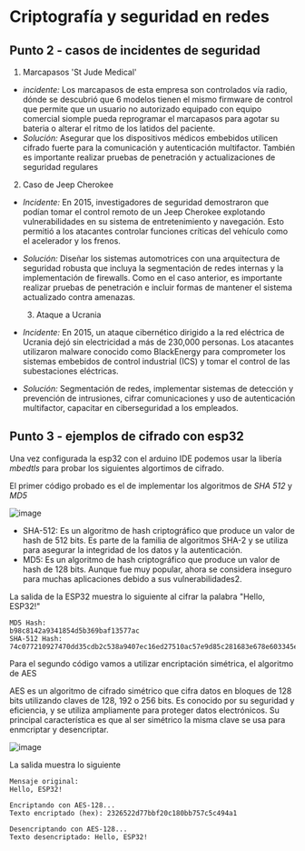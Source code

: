 
# Criptografía y seguridad en redes

## Punto 2 - casos de incidentes de seguridad

1. Marcapasos 'St Jude Medical'

- _incidente:_ Los marcapasos de esta empresa son controlados vía radio, dónde se descubrió que 6 modelos tienen el mismo firmware de control que permite que un usuario
  no autorizado equipado con equipo comercial siomple pueda reprogramar el marcapasos para agotar su bateria o alterar el ritmo de los latidos del paciente.
- _Solución:_ Asegurar que los dispositivos médicos embebidos utilicen cifrado fuerte para la comunicación y autenticación multifactor. También es importante realizar pruebas de penetración y actualizaciones de seguridad regulares

2. Caso de Jeep Cherokee

- _Incidente:_ En 2015, investigadores de seguridad demostraron que podían tomar el control remoto de un Jeep Cherokee explotando vulnerabilidades en su sistema de entretenimiento y navegación. Esto permitió a los atacantes controlar funciones críticas del vehículo como el acelerador y los frenos.
- _Solución:_ Diseñar los sistemas automotrices con una arquitectura de seguridad robusta que incluya la segmentación de redes internas y la implementación de firewalls. Como en el caso anterior, es importante realizar pruebas de penetración e incluir formas de mantener el sistema actualizado contra amenazas.

  3. Ataque a Ucrania
- _Incidente:_ En 2015, un ataque cibernético dirigido a la red eléctrica de Ucrania dejó sin electricidad a más de 230,000 personas. Los atacantes utilizaron malware conocido como BlackEnergy para comprometer los sistemas embebidos de control industrial (ICS) y tomar el control de las subestaciones eléctricas.
- _Solución:_ Segmentación de redes, implementar sistemas de detección y prevención de intrusiones, cifrar comunicaciones y uso de autenticación multifactor, capacitar en ciberseguridad a los empleados.

## Punto 3 - ejemplos de cifrado con esp32

Una vez configurada la esp32 con el arduino IDE podemos usar la libería _mbedtls_ para probar los siguientes algortimos de cifrado.

El primer código probado es el de implementar los algoritmos de _SHA 512_ y _MD5_

![image](https://github.com/user-attachments/assets/8934cdbb-63f6-4f1c-b527-cef0e4ab5432)

- SHA-512: Es un algoritmo de hash criptográfico que produce un valor de hash de 512 bits. Es parte de la familia de algoritmos SHA-2 y se utiliza para asegurar la integridad de los datos y la autenticación.
- MD5: Es un algoritmo de hash criptográfico que produce un valor de hash de 128 bits. Aunque fue muy popular, ahora se considera inseguro para muchas aplicaciones debido a sus vulnerabilidades2.

La salida de la ESP32 muestra lo siguiente al cifrar la palabra "Hello, ESP32!"

```arduino
MD5 Hash:
b98c8142a9341854d5b369baf13577ac
SHA-512 Hash:
74c077210927470dd35cdb2c538a9407ec16ed27510ac57e9d85c281683e678e603345ef6d5be6c59009ff611663086f192e7e5493b9ada980218c72551b60c6
````

Para el segundo código vamos a utilizar encriptación simétrica, el algoritmo de AES

AES es un algoritmo de cifrado simétrico que cifra datos en bloques de 128 bits utilizando claves de 128, 192 o 256 bits. Es conocido por su seguridad y eficiencia, y se utiliza ampliamente para proteger datos electrónicos. Su principal característica es que al ser simétrico la misma clave se usa para enmcriptar y desencriptar.

![image](https://github.com/user-attachments/assets/034cda67-0631-472d-94c1-1c0c6bc0cda8)

La salida muestra lo siguiente

```arduino
Mensaje original:
Hello, ESP32!

Encriptando con AES-128...
Texto encriptado (hex): 2326522d77bbf20c180bb757c5c494a1

Desencriptando con AES-128...
Texto desencriptado: Hello, ESP32!
```
